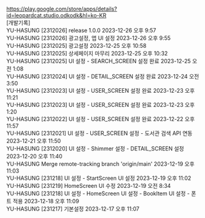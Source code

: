 https://play.google.com/store/apps/details?id=leopardcat.studio.odkodk&hl=ko-KR<br>
[개발기록]<br>
YU-HASUNG [2312026] release 1.0.0 2023-12-26 오후 9:57<br>
YU-HASUNG [2312026] 광고설정, 앱 UI 설정 2023-12-26 오후 9:55<br>
YU-HASUNG [2312025] 광고설정 2023-12-25 오후 10:58<br>
YU-HASUNG [2312025] 상세페이지 마무리 2023-12-25 오후 10:32<br>
YU-HASUNG [2312025] UI 설정 - SEARCH_SCREEN 설정 완료 2023-12-25 오전 1:08<br>
YU-HASUNG [2312024] UI 설정 - DETAIL_SCREEN 설정 완료 2023-12-24 오전 3:50<br>
YU-HASUNG [2312023] UI 설정 - USER_SCREEN 설정 완료 2023-12-23 오후 11:21<br>
YU-HASUNG [2312023] UI 설정 - USER_SCREEN 설정 완료 2023-12-23 오후 1:20<br>
YU-HASUNG [2312022] UI 설정 - USER_SCREEN 설정 완료 2023-12-22 오후 11:57<br>
YU-HASUNG [2312021] UI 설정 - USER_SCREEN 설정 - 도서관 검색 API 연동 2023-12-21 오후 11:50<br>
YU-HASUNG [2312020] UI 설정 - Shimmer 설정 - DETAIL_SCREEN 설정 2023-12-20 오후 11:40<br>
YU-HASUNG Merge remote-tracking branch 'origin/main' 2023-12-19 오후 11:03<br>
YU-HASUNG [231218] UI 설정 - StartScreen UI 설정 2023-12-19 오후 11:02<br>
YU-HASUNG [231219] HomeScreen UI 수정 2023-12-19 오전 8:34<br>
YU-HASUNG [231218] UI 설정 - HomeScreen UI 설정 - BookItem UI 설정 - 폰트 적용 2023-12-18 오후 11:09<br>
YU-HASUNG [231217] 기본설정 2023-12-17 오후 11:07<br>
